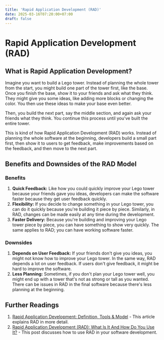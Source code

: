 ```yaml
---
title: 'Rapid Application Development (RAD)'
date: 2025-03-16T07:20:00+07:00
draft: false
---
```


# Rapid Application Development (RAD)

## What is Rapid Application Development?

Imagine you want to build a Lego tower. Instead of planning the whole tower from the start, you might build one part of the tower first, like the base. Once you finish the base, show it to your friends and ask what they think. They might give you some ideas, like adding more blocks or changing the color. You then use these ideas to make your base even better.

Then, you build the next part, say the middle section, and again ask your friends what they think. You continue this process until you've built the entire tower.

This is kind of how Rapid Application Development (RAD) works. Instead of planning the whole software at the beginning, developers build a small part first, then show it to users to get feedback, make improvements based on the feedback, and then move to the next part.

## Benefits and Downsides of the RAD Model

### Benefits

1. **Quick Feedback:** Like how you could quickly improve your Lego tower because your friends gave you ideas, developers can make the software faster because they get user feedback quickly.
2. **Flexibility:** If you decide to change something in your Lego tower, you can do it quickly because you're building it piece by piece. Similarly, in RAD, changes can be made easily at any time during the development.
3. **Faster Delivery:** Because you're building and improving your Lego tower piece by piece, you can have something to show very quickly. The same applies to RAD; you can have working software faster.

### Downsides

1. **Depends on User Feedback:** If your friends don't give you ideas, you might not know how to improve your Lego tower. In the same way, RAD depends a lot on user feedback. If users don't give feedback, it might be hard to improve the software.
2. **Less Planning:** Sometimes, if you don't plan your Lego tower well, you might end up with a tower that's not as strong or tall as you wanted. There can be issues in RAD in the final software because there's less planning at the beginning.

## Further Readings

1. [Rapid Application Development: Definition, Tools & Model](https://study.com/academy/lesson/rapid-application-development-definition-tools-model.html) - This article explains RAD in more detail.
2. [Rapid Application Development (RAD): What Is It And How Do You Use It?](https://airbrake.io/blog/sdlc/rapid-application-development) - This post discusses how to use RAD in your software development.

